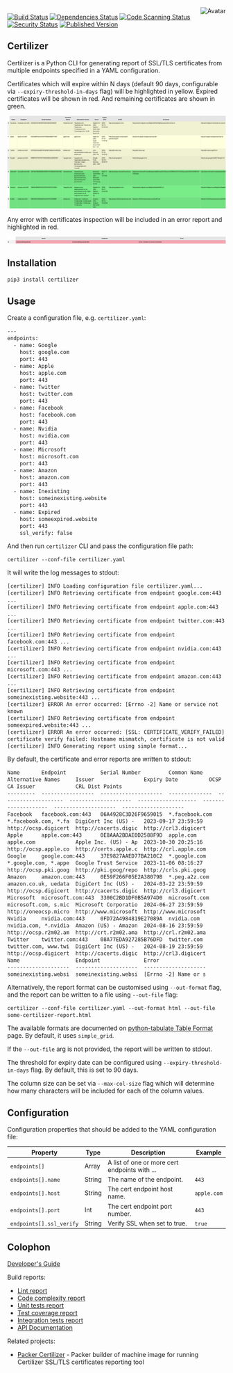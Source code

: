 <img align="right" src="https://raw.github.com/cliffano/certilizer/main/avatar.jpg" alt="Avatar"/>

[![Build Status](https://github.com/cliffano/certilizer/workflows/CI/badge.svg)](https://github.com/cliffano/certilizer/actions?query=workflow%3ACI)
[![Dependencies Status](https://img.shields.io/librariesio/release/pypi/certilizer)](https://libraries.io/pypi/certilizer)
[![Code Scanning Status](https://github.com/cliffano/certilizer/workflows/CodeQL/badge.svg)](https://github.com/cliffano/certilizer/actions?query=workflow%3ACodeQL)
[![Security Status](https://snyk.io/test/github/cliffano/certilizer/badge.svg)](https://snyk.io/test/github/cliffano/certilizer)
[![Published Version](https://img.shields.io/pypi/v/certilizer.svg)](https://pypi.python.org/pypi/certilizer)
<br/>

Certilizer
----------

Certilizer is a Python CLI for generating report of SSL/TLS certificates from multiple endpoints specified in a YAML configuration.

Certificates which will expire within N days (default 90 days, configurable via `--expiry-threshold-in-days` flag) will be highlighted in yellow. Expired certificates will be shown in red. And remaining certificates are shown in green.

![Screenshot of certificate report in HTML format](/screenshots/cert-report-html.png "Certificate report in HTML format")

Any error with certificates inspection will be included in an error report and highlighted in red.

![Screenshot of error report in HTML format](/screenshots/error-report-html.png "Error report in HTML format")

Installation
------------

    pip3 install certilizer

Usage
-----

Create a configuration file, e.g. `certilizer.yaml`:

    ---
    endpoints:
      - name: Google
        host: google.com
        port: 443
      - name: Apple
        host: apple.com
        port: 443
      - name: Twitter
        host: twitter.com
        port: 443
      - name: Facebook
        host: facebook.com
        port: 443
      - name: Nvidia
        host: nvidia.com
        port: 443
      - name: Microsoft
        host: microsoft.com
        port: 443
      - name: Amazon
        host: amazon.com
        port: 443
      - name: Inexisting
        host: someinexisting.website
        port: 443
      - name: Expired
        host: someexpired.website
        port: 443
        ssl_verify: false
 
And then run `certilizer` CLI and pass the configuration file path:

    certilizer --conf-file certilizer.yaml

It will write the log messages to stdout:

    [certilizer] INFO Loading configuration file certilizer.yaml...
    [certilizer] INFO Retrieving certificate from endpoint google.com:443 ...
    [certilizer] INFO Retrieving certificate from endpoint apple.com:443 ...
    [certilizer] INFO Retrieving certificate from endpoint twitter.com:443 ...
    [certilizer] INFO Retrieving certificate from endpoint facebook.com:443 ...
    [certilizer] INFO Retrieving certificate from endpoint nvidia.com:443 ...
    [certilizer] INFO Retrieving certificate from endpoint microsoft.com:443 ...
    [certilizer] INFO Retrieving certificate from endpoint amazon.com:443 ...
    [certilizer] INFO Retrieving certificate from endpoint someinexisting.website:443 ...
    [certilizer] ERROR An error occurred: [Errno -2] Name or service not known
    [certilizer] INFO Retrieving certificate from endpoint someexpired.website:443 ...
    [certilizer] ERROR An error occurred: [SSL: CERTIFICATE_VERIFY_FAILED] certificate verify failed: Hostname mismatch, certificate is not valid
    [certilizer] INFO Generating report using simple format...

By default, the certificate and error reports are written to stdout:

    Name       Endpoint           Serial Number         Common Name     Alternative Names     Issuer                Expiry Date          OCSP                  CA Issuer             CRL Dist Points
    ---------  -----------------  --------------------  --------------  --------------------  --------------------  -------------------  --------------------  --------------------  --------------------
    Facebook   facebook.com:443   06A4928C3D26F9659015  *.facebook.com  *.facebook.com, *.fa  DigiCert Inc (US) -   2023-09-17 23:59:59  http://ocsp.digicert  http://cacerts.digic  http://crl3.digicert
    Apple      apple.com:443      0E8AAA2BDAE0D2588F9D  apple.com       apple.com             Apple Inc. (US) - Ap  2023-10-30 20:25:16  http://ocsp.apple.co  http://certs.apple.c  http://crl.apple.com
    Google     google.com:443     37E9827AAED77BA210C2  *.google.com    *.google.com, *.appe  Google Trust Service  2023-11-06 08:16:27  http://ocsp.pki.goog  http://pki.goog/repo  http://crls.pki.goog
    Amazon     amazon.com:443     0E59F266F05E2A38079B  *.peg.a2z.com   amazon.co.uk, uedata  DigiCert Inc (US) -   2024-03-22 23:59:59  http://ocsp.digicert  http://cacerts.digic  http://crl3.digicert
    Microsoft  microsoft.com:443  3300C2BD1DF0B5A974D0  microsoft.com   microsoft.com, s.mic  Microsoft Corporatio  2024-06-27 23:59:59  http://oneocsp.micro  http://www.microsoft  http://www.microsoft
    Nvidia     nvidia.com:443     0FD72A4984819E27089A  nvidia.com      nvidia.com, *.nvidia  Amazon (US) - Amazon  2024-08-16 23:59:59  http://ocsp.r2m02.am  http://crt.r2m02.ama  http://crl.r2m02.ama
    Twitter    twitter.com:443    08A77EDA927285B76DFD  twitter.com     twitter.com, www.twi  DigiCert Inc (US) -   2024-08-19 23:59:59  http://ocsp.digicert  http://cacerts.digic  http://crl3.digicert
    Name                  Endpoint              Error
    --------------------  --------------------  --------------------
    someinexisting.websi  someinexisting.websi  [Errno -2] Name or s

Alternatively, the report format can be customised using `--out-format` flag, and the report can be written to a file using `--out-file` flag:

    certilizer --conf-file certilizer.yaml --out-format html --out-file some-certilizer-report.html

The available formats are documented on [python-tabulate Table Format](https://github.com/astanin/python-tabulate#table-format) page. By default, it uses `simple_grid`.

If the `--out-file` arg is not provided, the report will be written to stdout.

The threshold for expiry date can be configured using `--expiry-threshold-in-days` flag. By default, this is set to 90 days.

The column size can be set via `--max-col-size` flag which will determine how many characters will be included for each of the column values.

Configuration
-------------

Configuration properties that should be added to the YAML configuration file:

| Property | Type | Description | Example |
|----------|------|-------------|---------|
| `endpoints[]` | Array | A list of one or more cert endpoints with ... | |
| `endpoints[].name` | String | The name of the endpoint. | `443` |
| `endpoints[].host` | String | The cert endpoint host name. | `apple.com` |
| `endpoints[].port` | Int | The cert endpoint port number. | `443` |
| `endpoints[].ssl_verify` | String | Verify SSL when set to true. | `true` |

Colophon
--------

[Developer's Guide](https://cliffano.github.io/developers_guide.html#python)

Build reports:

* [Lint report](https://cliffano.github.io/certilizer/lint/pylint/index.html)
* [Code complexity report](https://cliffano.github.io/certilizer/complexity/wily/index.html)
* [Unit tests report](https://cliffano.github.io/certilizer/test/pytest/index.html)
* [Test coverage report](https://cliffano.github.io/certilizer/coverage/coverage/index.html)
* [Integration tests report](https://cliffano.github.io/certilizer/test-integration/pytest/index.html)
* [API Documentation](https://cliffano.github.io/certilizer/doc/sphinx/index.html)

Related projects:

* [Packer Certilizer](https://github.com/cliffano/packer-certilizer) - Packer builder of machine image for running Certilizer SSL/TLS certificates reporting tool
